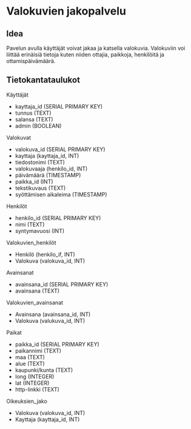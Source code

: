 # Valokuvien jakopalvelu

## Idea

Pavelun avulla käyttäjät voivat jakaa ja katsella valokuvia. Valokuviin voi liittää erinäisiä tietoja kuten niiden ottajia, paikkoja, henkilöitä ja ottamispäivämäärä.

## Tietokantataulukot

Käyttäjät

- kayttaja_id (SERIAL PRIMARY KEY)
- tunnus (TEXT)
- salansa (TEXT)
- admin (BOOLEAN)

Valokuvat

- valokuva_id (SERIAL PRIMARY KEY)
- kayttaja (kayttaja_id, INT)
- tiedostonimi (TEXT)
- valokuvaaja (henkilo_id, INT)
- päivämäärä (TIMESTAMP)
- paikka_id (INT)
- tekstikuvaus (TEXT)
- syöttämisen aikaleima (TIMESTAMP)

Henkilöt

- henkilo_id (SERIAL PRIMARY KEY)
- nimi (TEXT)
- syntymavuosi (INT)

Valokuvien_henkilöt

- Henkilö (henkilo_if, INT)
- Valokuva (valokuva_id, INT)

Avainsanat

- avainsana_id (SERIAL PRIMARY KEY)
- avainsana (TEXT)

Valokuvien_avainsanat

- Avainsana (avainsana_id, INT)
- Valokuva (valukuva_id, INT)

Paikat

- paikka_id (SERIAL PRIMARY KEY)
- paikannimi (TEXT)
- maa (TEXT)
- alue (TEXT)
- kaupunki/kunta (TEXT)
- long (INTEGER)
- lat (INTEGER)
- http-linkki (TEXT)

Oikeuksien_jako

- Valokuva (valokuva_id, INT)
- Kayttaja (kayttaja_id, INT)
